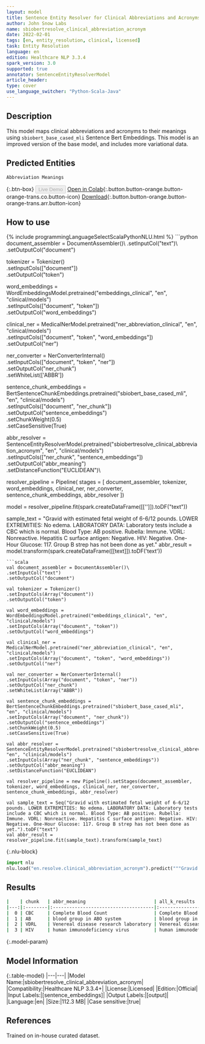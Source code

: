 ```yaml
---
layout: model
title: Sentence Entity Resolver for Clinical Abbreviations and Acronyms (sbiobert_base_cased_mli embeddings)
author: John Snow Labs
name: sbiobertresolve_clinical_abbreviation_acronym
date: 2022-02-01
tags: [en, entity_resolution, clinical, licensed]
task: Entity Resolution
language: en
edition: Healthcare NLP 3.3.4
spark_version: 3.0
supported: true
annotator: SentenceEntityResolverModel
article_header:
type: cover
use_language_switcher: "Python-Scala-Java"
---
```


## Description

This model maps clinical abbreviations and acronyms to their meanings using `sbiobert_base_cased_mli` Sentence Bert Embeddings. This model is an improved version of the base model, and includes more variational data.

## Predicted Entities

`Abbreviation Meanings`

{:.btn-box}
<button class="button button-orange" disabled>Live Demo</button>
[Open in Colab](https://colab.research.google.com/github/JohnSnowLabs/spark-nlp-workshop/blob/master/tutorials/Certification_Trainings/Healthcare/3.Clinical_Entity_Resolvers.ipynb){:.button.button-orange.button-orange-trans.co.button-icon}
[Download](https://s3.amazonaws.com/auxdata.johnsnowlabs.com/clinical/models/sbiobertresolve_clinical_abbreviation_acronym_en_3.3.4_3.0_1643681527227.zip){:.button.button-orange.button-orange-trans.arr.button-icon}

## How to use



<div class="tabs-box" markdown="1">
{% include programmingLanguageSelectScalaPythonNLU.html %}
```python
document_assembler = DocumentAssembler()\
.setInputCol("text")\
.setOutputCol("document")

tokenizer = Tokenizer()\
.setInputCols(["document"])\
.setOutputCol("token")

word_embeddings = WordEmbeddingsModel.pretrained("embeddings_clinical", "en", "clinical/models")\
.setInputCols(["document", "token"])\
.setOutputCol("word_embeddings")

clinical_ner = MedicalNerModel.pretrained("ner_abbreviation_clinical", "en", "clinical/models") \
.setInputCols(["document", "token", "word_embeddings"]) \
.setOutputCol("ner")

ner_converter = NerConverterInternal() \
.setInputCols(["document", "token", "ner"]) \
.setOutputCol("ner_chunk")\
.setWhiteList(['ABBR'])

sentence_chunk_embeddings = BertSentenceChunkEmbeddings.pretrained("sbiobert_base_cased_mli", "en", "clinical/models")\
.setInputCols(["document", "ner_chunk"])\
.setOutputCol("sentence_embeddings")\
.setChunkWeight(0.5)\
.setCaseSensitive(True)

abbr_resolver = SentenceEntityResolverModel.pretrained("sbiobertresolve_clinical_abbreviation_acronym", "en", "clinical/models") \
.setInputCols(["ner_chunk", "sentence_embeddings"]) \
.setOutputCol("abbr_meaning")\
.setDistanceFunction("EUCLIDEAN")\


resolver_pipeline = Pipeline(
stages = [
document_assembler,
tokenizer,
word_embeddings,
clinical_ner,
ner_converter,
sentence_chunk_embeddings,
abbr_resolver
])

model = resolver_pipeline.fit(spark.createDataFrame([['']]).toDF("text"))

sample_text = "Gravid with estimated fetal weight of 6-6/12 pounds. LOWER EXTREMITIES: No edema. LABORATORY DATA: Laboratory tests include a CBC which is normal. Blood Type: AB positive. Rubella: Immune. VDRL: Nonreactive. Hepatitis C surface antigen: Negative. HIV: Negative. One-Hour Glucose: 117. Group B strep has not been done as yet."
abbr_result = model.transform(spark.createDataFrame([[text]]).toDF('text'))
```
```scala
val document_assembler = DocumentAssembler()\
.setInputCol("text")
.setOutputCol("document")

val tokenizer = Tokenizer()
.setInputCols(Array("document"))
.setOutputCol("token")

val word_embeddings = WordEmbeddingsModel.pretrained("embeddings_clinical", "en", "clinical/models")
.setInputCols(Array("document", "token"))
.setOutputCol("word_embeddings")

val clinical_ner = MedicalNerModel.pretrained("ner_abbreviation_clinical", "en", "clinical/models") 
.setInputCols(Array("document", "token", "word_embeddings")) 
.setOutputCol("ner")

val ner_converter = NerConverterInternal() 
.setInputCols(Array("document", "token", "ner")) 
.setOutputCol("ner_chunk")
.setWhiteList(Array("ABBR"))

val sentence_chunk_embeddings = BertSentenceChunkEmbeddings.pretrained("sbiobert_base_cased_mli", "en", "clinical/models")
.setInputCols(Array("document", "ner_chunk"))
.setOutputCol("sentence_embeddings")
.setChunkWeight(0.5)
.setCaseSensitive(True)

val abbr_resolver = SentenceEntityResolverModel.pretrained("sbiobertresolve_clinical_abbreviation_acronym", "en", "clinical/models") 
.setInputCols(Array("ner_chunk", "sentence_embeddings")) 
.setOutputCol("abbr_meaning")
.setDistanceFunction("EUCLIDEAN")

val resolver_pipeline = new Pipeline().setStages(document_assembler, tokenizer, word_embeddings, clinical_ner, ner_converter, sentence_chunk_embeddings, abbr_resolver)

val sample_text = Seq("Gravid with estimated fetal weight of 6-6/12 pounds. LOWER EXTREMITIES: No edema. LABORATORY DATA: Laboratory tests include a CBC which is normal. Blood Type: AB positive. Rubella: Immune. VDRL: Nonreactive. Hepatitis C surface antigen: Negative. HIV: Negative. One-Hour Glucose: 117. Group B strep has not been done as yet.").toDF("text")
val abbr_result = resolver_pipeline.fit(sample_text).transform(sample_text)
```


{:.nlu-block}
```python
import nlu
nlu.load("en.resolve.clinical_abbreviation_acronym").predict("""Gravid with estimated fetal weight of 6-6/12 pounds. LOWER EXTREMITIES: No edema. LABORATORY DATA: Laboratory tests include a CBC which is normal. Blood Type: AB positive. Rubella: Immune. VDRL: Nonreactive. Hepatitis C surface antigen: Negative. HIV: Negative. One-Hour Glucose: 117. Group B strep has not been done as yet.""")
```

</div>

## Results

```bash
|    | chunk   | abbr_meaning                         | all_k_results                                                                                                                                                                                                |
|---:|:--------|:-------------------------------------|:-------------------------------------------------------------------------------------------------------------------------------------------------------------------------------------------------------------|
|  0 | CBC     | Complete Blood Count                 | Complete Blood Count:::Complete blood count:::blood group in ABO system:::(complement) component 4:::abortion:::carbohydrate antigen:::clear to auscultation:::carcinoembryonic antigen:::cervical (level) 4 |
|  1 | AB      | blood group in ABO system            | blood group in ABO system:::abortion                                                                                                                                                                         |
|  2 | VDRL    | Venereal disease research laboratory | Venereal disease research laboratory:::venous blood gas:::leukocyte esterase:::vertical banded gastroplasty                                                                                                  |
|  3 | HIV     | human immunodeficiency virus         | human immunodeficiency virus:::blood group in ABO system:::abortion:::fluorescent in situ hybridization                                                                                                      |

```

{:.model-param}
## Model Information

{:.table-model}
|---|---|
|Model Name:|sbiobertresolve_clinical_abbreviation_acronym|
|Compatibility:|Healthcare NLP 3.3.4+|
|License:|Licensed|
|Edition:|Official|
|Input Labels:|[sentence_embeddings]|
|Output Labels:|[output]|
|Language:|en|
|Size:|112.3 MB|
|Case sensitive:|true|

## References

Trained on in-house curated dataset.